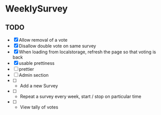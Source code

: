 # WeeklySurvey

## TODO

- [x] Allow removal of a vote
- [x] Disallow double vote on same survey
- [x] When loading from localstorage, refresh the page so that voting is back
- [x] usable prettiness
- [ ] prettier
- [ ] Admin section
- [ ] - Add a new Survey
- [ ] - Repeat a survey every week, start / stop on particular time
- [ ] - View tally of votes
